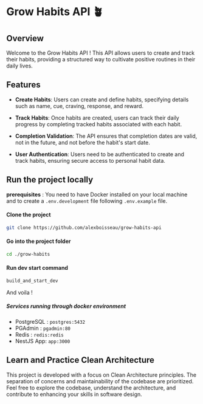 # Grow Habits API 🪴

## Overview

Welcome to the Grow Habits API ! This API allows users to create and track their habits, providing a structured way to cultivate positive routines in their daily lives.

## Features

- **Create Habits**: Users can create and define habits, specifying details such as name, cue, craving, response, and reward.

- **Track Habits**: Once habits are created, users can track their daily progress by completing tracked habits associated with each habit.

- **Completion Validation**: The API ensures that completion dates are valid, not in the future, and not before the habit's start date.

- **User Authentication**: Users need to be authenticated to create and track habits, ensuring secure access to personal habit data.

## Run the project locally
__prerequisites__ : You need to have Docker installed on your local machine and to create a `.env.development` file following `.env.example` file.

#### Clone the project
```sh
git clone https://github.com/alexboisseau/grow-habits-api
```

#### Go into the project folder
```sh
cd ./grow-habits
```

#### Run dev start command
```sh
build_and_start_dev
```

And voila !

##### Services running through docker environment
- PostgreSQL : `postgres:5432`
- PGAdmin : `pgadmin:80`
- Redis : `redis:redis`
- NestJS App: `app:3000`

## Learn and Practice Clean Architecture

This project is developed with a focus on Clean Architecture principles. The separation of concerns and maintainability of the codebase are prioritized. Feel free to explore the codebase, understand the architecture, and contribute to enhancing your skills in software design.
